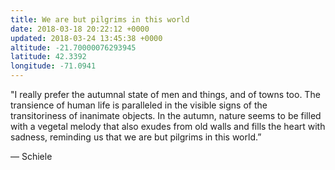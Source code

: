 ```yaml
---
title: We are but pilgrims in this world
date: 2018-03-18 20:22:12 +0000
updated: 2018-03-24 13:45:38 +0000
altitude: -21.70000076293945
latitude: 42.3392
longitude: -71.0941
---
```

"I really prefer the autumnal state of men and things, and of towns too. The transience of human life is paralleled in the visible signs of the transitoriness of inanimate objects. In the autumn, nature seems to be filled with a vegetal melody that also exudes from old walls and fills the heart with sadness, reminding us that we are but pilgrims in this world.”
— Schiele